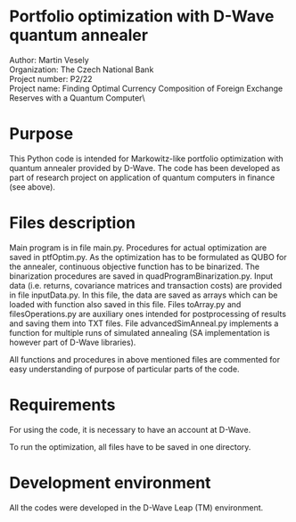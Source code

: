 # Portfolio optimization with D-Wave quantum annealer
Author: Martin Vesely\
Organization: The Czech National Bank\
Project number: P2/22\
Project name: Finding Optimal Currency Composition of Foreign Exchange Reserves with a Quantum Computer\

# Purpose
This Python code is intended for Markowitz-like portfolio optimization 
with quantum annealer provided by D-Wave. The code has been developed 
as part of research project on application of quantum computers in finance 
(see above).

# Files description
Main program is in file main.py. Procedures for actual optimization
are saved in ptfOptim.py. As the optimization has to be formulated as QUBO for the annealer,
continuous objective function has to be binarized. The binarization
procedures are saved in quadProgramBinarization.py. Input data (i.e. returns,
covariance matrices and transaction costs) are provided in file inputData.py.
In this file, the data are saved as arrays which can be loaded with function
also saved in this file. Files toArray.py and filesOperations.py are auxiliary
ones intended for postprocessing of results and saving them into TXT files.
File advancedSimAnneal.py implements a function for multiple runs of
simulated annealing (SA implementation is however part of D-Wave libraries). 

All functions and procedures in above mentioned files are commented for easy 
understanding of purpose of particular parts of the code.

# Requirements
For using the code, it is necessary to have an account at D-Wave.

To run the optimization, all files have to be saved in one directory.

# Development environment
All the codes were developed in the D-Wave Leap (TM) environment.
